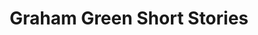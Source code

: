---
title: Graham Green Short Stories
categories: [Short Stories,Fiction]
tags: [short stories,fiction]
---